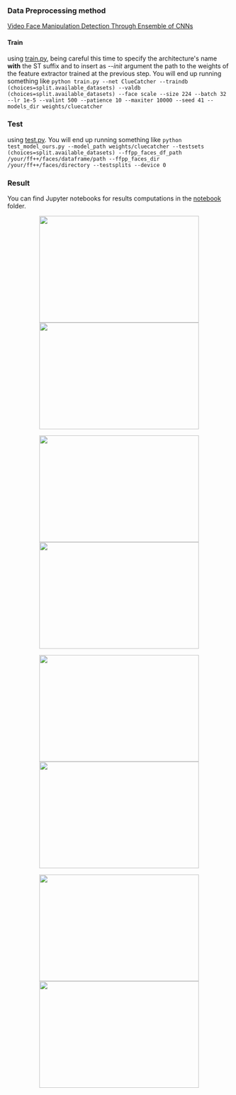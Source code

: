 ### Data Preprocessing method
[Video Face Manipulation Detection Through Ensemble of CNNs](https://github.com/polimi-ispl/icpr2020dfdc/tree/master)

#### Train
using [train.py](train.py), being careful this time to specify the architecture's name **with** the ST suffix and to insert as *--init* argument the path to the weights of the feature extractor trained at the previous step. You will end up running something like `python train.py --net ClueCatcher --traindb (choices=split.available_datasets) --valdb (choices=split.available_datasets) --face scale --size 224 --batch 32 --lr 1e-5 --valint 500 --patience 10 --maxiter 10000 --seed 41 --models_dir weights/cluecatcher`

### Test 
using [test.py](test.py). You will end up running something like `python test_model_ours.py --model_path weights/cluecatcher --testsets (choices=split.available_datasets) --ffpp_faces_df_path /your/ff++/faces/dataframe/path --ffpp_faces_dir /your/ff++/faces/directory --testsplits --device 0`

### Result
You can find Jupyter notebooks for results computations in the [notebook](notebook) folder.

<p align='center'>
  <img src="/result/gif/id0_0002.gif" width="360" height='240'/>
  <img src="/result/gif/id0_id3_0002.gif" width="360" height='240'/>
</p>
<p align='center'>
  <img src="/result/gif/id0_id20_0002.gif" width="360" height='240'/>
  <img src="/result/gif/id0_id23_0002.gif" width="360" height='240'/>
</p>
<p align='center'>
  <img src="/result/gif/id38_0004.gif" width="360" height='240'/>
  <img src="/result/gif/id38_id_23_0004.gif" width="360" height='240'/>
</p>
<p align='center'>
  <img src="/result/gif/id38_id_26_0004.gif" width="360" height='240'/>
  <img src="/result/gif/id38_id_28_0004.gif" width="360" height='240'/>
</p>
